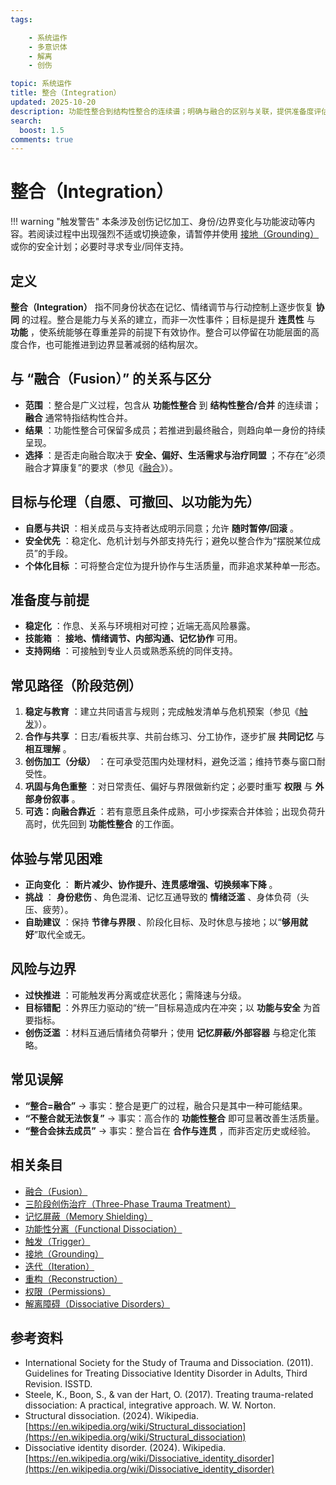 ```yaml
---
tags:

    - 系统运作
    - 多意识体
    - 解离
    - 创伤

topic: 系统运作
title: 整合（Integration）
updated: 2025-10-20
description: 功能性整合到结构性整合的连续谱；明确与融合的区别与关联，提供准备度评估、阶段路径、常见困难与风险边界。
search:
  boost: 1.5
comments: true
---
```


# 整合（Integration）

!!! warning "触发警告"
    本条涉及创伤记忆加工、身份/边界变化与功能波动等内容。若阅读过程中出现强烈不适或切换迹象，请暂停并使用 [接地（Grounding）](Grounding.md) 或你的安全计划；必要时寻求专业/同伴支持。

## 定义

**整合（Integration）** 指不同身份状态在记忆、情绪调节与行动控制上逐步恢复 **协同** 的过程。整合是能力与关系的建立，而非一次性事件；目标是提升 **连贯性** 与 **功能** ，使系统能够在尊重差异的前提下有效协作。整合可以停留在功能层面的高度合作，也可能推进到边界显著减弱的结构层次。

## 与 “融合（Fusion）” 的关系与区分

- **范围** ：整合是广义过程，包含从 **功能性整合** 到 **结构性整合/合并** 的连续谱； **融合** 通常特指结构性合并。
- **结果** ：功能性整合可保留多成员；若推进到最终融合，则趋向单一身份的持续呈现。
- **选择** ：是否走向融合取决于 **安全、偏好、生活需求与治疗同盟** ；不存在“必须融合才算康复”的要求（参见《[融合](Fusion.md)》）。

## 目标与伦理（自愿、可撤回、以功能为先）

- **自愿与共识** ：相关成员与支持者达成明示同意；允许 **随时暂停/回滚** 。
- **安全优先** ：稳定化、危机计划与外部支持先行；避免以整合作为“摆脱某位成员”的手段。
- **个体化目标** ：可将整合定位为提升协作与生活质量，而非追求某种单一形态。

## 准备度与前提

- **稳定化** ：作息、关系与环境相对可控；近端无高风险暴露。
- **技能箱** ： **接地、情绪调节、内部沟通、记忆协作** 可用。
- **支持网络** ：可接触到专业人员或熟悉系统的同伴支持。

## 常见路径（阶段范例）

1. **稳定与教育** ：建立共同语言与规则；完成触发清单与危机预案（参见《[触发](Trigger.md)》）。
2. **合作与共享** ：日志/看板共享、共前台练习、分工协作，逐步扩展 **共同记忆** 与 **相互理解** 。
3. **创伤加工（分级）** ：在可承受范围内处理材料，避免泛滥；维持节奏与窗口耐受性。
4. **巩固与角色重整** ：对日常责任、偏好与界限做新约定；必要时重写 **权限** 与 **外部身份叙事** 。
5. **可选：向融合靠近** ：若有意愿且条件成熟，可小步探索合并体验；出现负荷升高时，优先回到 **功能性整合** 的工作面。

## 体验与常见困难

- **正向变化** ： **断片减少、协作提升、连贯感增强、切换频率下降** 。
- **挑战** ： **身份悲伤** 、角色混淆、记忆互通导致的 **情绪泛滥** 、身体负荷（头压、疲劳）。
- **自助建议** ：保持 **节律与界限** 、阶段化目标、及时休息与接地；以“**够用就好**”取代全或无。

## 风险与边界

- **过快推进** ：可能触发再分离或症状恶化；需降速与分级。
- **目标错配** ：外界压力驱动的“统一”目标易造成内在冲突；以 **功能与安全** 为首要指标。
- **创伤泛滥** ：材料互通后情绪负荷攀升；使用 **记忆屏蔽/外部容器** 与稳定化策略。

## 常见误解

- **“整合=融合”** → 事实：整合是更广的过程，融合只是其中一种可能结果。
- **“不整合就无法恢复”** → 事实：高合作的 **功能性整合** 即可显著改善生活质量。
- **“整合会抹去成员”** → 事实：整合旨在 **合作与连贯** ，而非否定历史或经验。

## 相关条目

- [融合（Fusion）](Fusion.md)
- [三阶段创伤治疗（Three-Phase Trauma Treatment）](Three-Phase-Trauma-Treatment.md)
- [记忆屏蔽（Memory Shielding）](Memory-Shielding.md)
- [功能性分离（Functional Dissociation）](Functional-Dissociation.md)
- [触发（Trigger）](Trigger.md)
- [接地（Grounding）](Grounding.md)
- [迭代（Iteration）](Iteration.md)
- [重构（Reconstruction）](Reconstruction.md)
- [权限（Permissions）](Permissions.md)
- [解离障碍（Dissociative Disorders）](Dissociative-Disorders.md)

## 参考资料

- International Society for the Study of Trauma and Dissociation. (2011). Guidelines for Treating Dissociative Identity Disorder in Adults, Third Revision. ISSTD.
- Steele, K., Boon, S., & van der Hart, O. (2017). Treating trauma-related dissociation: A practical, integrative approach. W. W. Norton.
- Structural dissociation. (2024). Wikipedia. [https://en.wikipedia.org/wiki/Structural_dissociation](https://en.wikipedia.org/wiki/Structural_dissociation)
- Dissociative identity disorder. (2024). Wikipedia. [https://en.wikipedia.org/wiki/Dissociative_identity_disorder](https://en.wikipedia.org/wiki/Dissociative_identity_disorder)
